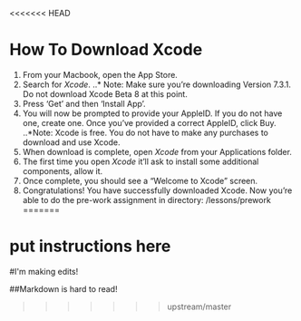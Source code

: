 <<<<<<< HEAD
# How To Download Xcode

1. From your Macbook, open the App Store.
2. Search for *Xcode*.
..* Note: Make sure you’re downloading Version 7.3.1. Do not download Xcode Beta 8 at this point. 
3. Press ‘Get’ and then ‘Install App’. 
4. You will now be prompted to provide your AppleID. If you do not have one, create one. Once you’ve provided a correct AppleID, click Buy.
..*Note: Xcode is free. You do not have to make any purchases to download and use Xcode.
4. When download is complete, open *Xcode* from your Applications folder. 
5. The first time you open *Xcode* it’ll ask to install some additional components, allow it.
6. Once complete, you should see a “Welcome to Xcode” screen. 
7. Congratulations! You have successfully downloaded Xcode. Now you’re able to do the pre-work assignment in directory: /lessons/prework 
=======
# put instructions here


#I'm making edits!

##Markdown is hard to read!
>>>>>>> upstream/master
